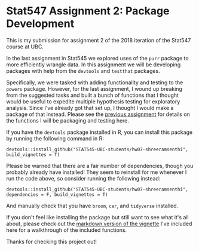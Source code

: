 # Stat547 Assignment 2: Package Development

This is my submission for assignment 2 of the 2018 iteration of the Stat547 course at UBC.

In the last assignment in Stat545 we explored uses of the `purr` package to more efficiently wrangle data. In this assignment we will be developing packages with help from the `devtools` and `testthat` packages.

Specifically, we were tasked with adding functionality and testing to the `powers` package. However, for the last assignment, I wound up breaking from the suggested tasks and built a bunch of functions that I thought would be useful to expedite multiple hypothesis testing for exploratory analysis. Since I've already got that set up, I thought I would make a package of that instead. Please see the [previous assignment](https://github.com/STAT545-UBC-students/hw06-shreeramsenthi/blob/master/purrr-exercise.md) for details on the functions I will be packaging and testing here.

If you have the `devtools` package installed in R, you can install this package by running the following command in R:
```
devtools::install_github("STAT545-UBC-students/hw07-shreeramsenthi", build_vignettes = T)
```

Please be warned that there are a fair number of dependencies, though you probably already have installed! They seem to reinstall for me whenever I run the code above, so consider running the following instead:
```
devtools::install_github("STAT545-UBC-students/hw07-shreeramsenthi", dependencies = F, build_vignettes = T)
```
And manually check that you have `broom`, `car`, and `tidyverse` installed.

If you don't feel like installing the package but still want to see what it's all about, please check out the [markdown version of the vignette](https://github.com/STAT545-UBC-students/hw07-shreeramsenthi/blob/master/vignettes/dredger.md) I've included here for a walkthrough of the included functions.

Thanks for checking this project out!
